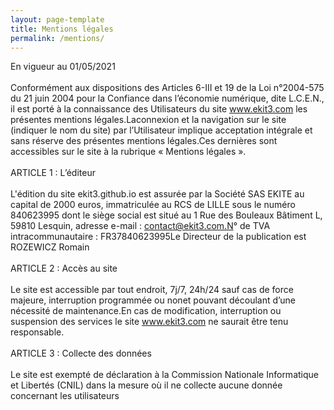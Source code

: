```yaml
---
layout: page-template
title: Mentions légales
permalink: /mentions/
---
```

En vigueur au 01/05/2021
<br/><br/>
Conformément aux dispositions des Articles 6-III et 19 de la Loi n°2004-575 du 21 juin 2004 pour la Confiance dans l’économie numérique, dite L.C.E.N., il est porté à la connaissance des Utilisateurs du site www.ekit3.com les présentes mentions légales.Laconnexion et la navigation sur le site (indiquer le nom du site) par l’Utilisateur implique acceptation intégrale et sans réserve des présentes mentions légales.Ces dernières sont accessibles sur le site à la rubrique « Mentions légales ».
<br/><br/>
ARTICLE 1 : L’éditeur
<br/><br/>
L'édition du site ekit3.github.io est assurée par la Société SAS EKITE au capital de 2000 euros, immatriculée au RCS de LILLE sous le numéro 840623995 dont le siège social est situé au 1 Rue des Bouleaux Bâtiment L, 59810 Lesquin, adresse e-mail : contact@ekit3.com.N° de TVA intracommunautaire : FR37840623995Le Directeur de la publication est ROZEWICZ Romain
<br/><br/>
ARTICLE 2 : Accès au site
<br/><br/>
Le site est accessible par tout endroit, 7j/7, 24h/24 sauf cas de force majeure, interruption programmée ou nonet pouvant découlant d’une nécessité de maintenance.En cas de modification, interruption ou suspension des services le site www.ekit3.com ne saurait être tenu responsable.
<br/><br/>
ARTICLE 3 : Collecte des données
<br/><br/>
Le site est exempté de déclaration à la Commission Nationale Informatique et Libertés (CNIL) dans la mesure où il ne collecte aucune donnée concernant les utilisateurs

           
